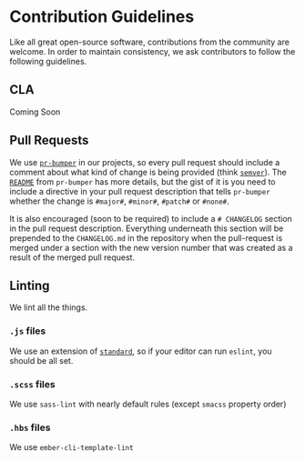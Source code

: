 # Contribution Guidelines
Like all great open-source software, contributions from the community are welcome.
In order to maintain consistency, we ask contributors to follow the following guidelines.

## CLA
Coming Soon

## Pull Requests
We use [`pr-bumper`](https://github.com/ciena-blueplanet/pr-bumper) in our projects, so every pull request should include a
comment about what kind of change is being provided (think [`semver`](https://semver.org)). The [`README`](https://github.com/ciena-blueplanet/pr-bumper/blob/master/README.md#pull-requests) from `pr-bumper` has more details,
but the gist of it is you need to include a directive in your pull request description that tells `pr-bumper` whether
the change is `#major#`, `#minor#`, `#patch#` or `#none#`.

It is also encouraged (soon to be required) to include a `# CHANGELOG` section in the pull request description.
Everything underneath this section will be prepended to the `CHANGELOG.md` in the repository when the pull-request
is merged under a section with the new version number that was created as a result of the merged pull request.

## Linting
We lint all the things.

### `.js` files
We use an extension of [`standard`](https://standardjs.com), so if your editor can run `eslint`, you should be all set.

### `.scss` files
We use `sass-lint` with nearly default rules (except `smacss` property order)

### `.hbs` files
We use `ember-cli-template-lint`
